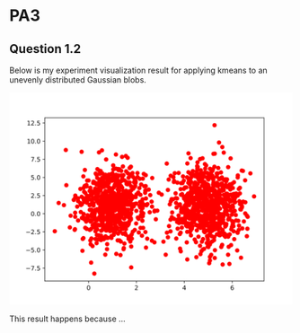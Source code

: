 # PA3

<!-- you can modify the answering template freely -->
## Question 1.2
Below is my experiment visualization result for applying kmeans to an unevenly distributed
Gaussian blobs.

![](kmeans-clustering.svg)

This result happens because ...

<!-- By detailed analysis I found ... -->
